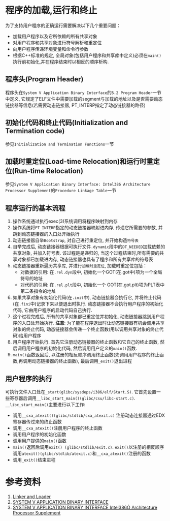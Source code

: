 # 程序的加载,运行和终止

为了支持用户程序的正确运行需要解决以下几个重要问题：
   * 加载用户程序以及它所依赖的所有共享对象
   * 对用户程序和共享对象进行符号解析和重定位
   * 向用户程序传递环境变量和命令行参数
   * 根据C++标准的规定, 全局对象(包括用户程序和共享库中定义)必须在`main()`执行前初始化,并在程序结束时以相反的顺序析构.

## 程序头(Program Header)
程序头在`System V Application Binary Interface`的`5.2 Program Header`一节中定义,
它规定了ELF文件中需要加载的segment与加载的地址以及是否需要动态链接器等信息(若需要动态链接器, PT_INTERP指定了动态链接器的路径)

## 初始化代码和终止代码(Initialization and Termination code)
   参见`Initialization and Termination Functions`一节

## 加载时重定位(Load-time Relocation)和运行时重定位(Run-time Relocation)
   参见`System V Application Binary Interface: Intel386 Architecture Processor Supplement`的`Procedure Linkage Table`一节

## 程序运行的基本流程
   1. 操作系统通过执行exec(3)系统调用将程序映射到内存
   2. 操作系统将`PT_INTERP`指定的动态链接器映射进内存, 传递它所需要的参数, 并跳到动态链接器的入口处开始执行
   3. 动态链接器自举`Bootstrap`, 对自己进行重定位, 并开始构造`符号表`
   4. 自举完成后, 动态链接器根据可执行文件`.dynamic`段中的`DT_NEEDED`加载依赖的共享对象, 并加入符号表. 该过程是是递归的, 当这个过程结束时,所有需要的共享对象都已加载进内存, 动态链接器也具有了程序和所有共享库的符号表
   5. 动态链接器重新遍历共享库, 并进行`加载时重定位`, 加载时重定位包括：
      * 对数据的引用: 在`.rel.dyn`段中, 初始化一个GOT(在.got中)项为一个全局符号的地址
      * 对代码的引用: 在`.rel.plt`段中, 初始化一个 GOT(在.got.plt)项为PLT表中第二条指令的地址
   6. 如果共享对象有初始化代码(在`.init`中), 动态链接器会执行它, 并将终止代码(在`.fini`中)记录下来以便退出时执行. 动态链接器不会执行用户程序的初始化代码, 它由用户程序的启动代码自己执行.
   7. 这个过程完成后, 所有的共享对象都已重定位并初始化, 动态链接器跳到用户程序的入口处开始执行. **注意**: 为了能在程序退出时让动态链接器有机会调用共享对象的终止代码, 动态链接器会传递一个终止函数(用以调用共享对象的终止代码)给用户程序
   8. 用户程序开始执行. 首先它注册动态链接器的终止函数和它自己的终止函数, 然后调用用户程序的初始化代码, 然后调用用户定义的`main()`函数.
   9. `main()`函数返回后, 以注册的相反顺序调用终止函数(先调用用户程序的终止函数,再调用动态链接器的终止函数), 最后调用`_exit()`退出进程

## 用户程序的执行
可执行文件入口处在`_start(glibc/sysdeps/i386/elf/Start.S)`. 它首先设置一些寄存器后调用`__libc_start_main()(glibc/csu/libc-start.c)`. `__libc_start_main()`主要进行以下工作:
   * 调用`__cxa_atexit()(glibc/stdlib/cxa_atexit.c)` 注册动态连接器通过EDX寄存器传过来的终止函数
   * 调用`__cxa_atexit()`注册用户程序的终止函数
   * 调用用户程序的初始化函数
   * 调用用户提供的`main()`函数
   * `main()`返回后调用`exit() (glibc/stdlib/exit.c)`.  `exit()`以注册的相反顺序调用`atexit()(glibc/stdlib/atexit.c)`和`__cxa_atexit()`注册的函数
   * 调用`_exit()`结束进程

# 参考资料
   1. [Linker and Loader](http://www.iecc.com/linker/)
   2. [SYSTEM V APPLICATION BINARY INTERFACE](./gabi41.pdf)
   3. [SYSTEM V APPLICATION BINARY INTERFACE Intel386Ô Architecture Processor Supplement](./sysv-abi-i386-4.pdf)
